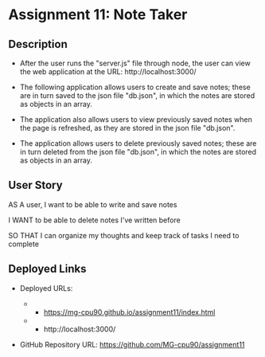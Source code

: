 # Assignment 11: Note Taker

## Description

* After the user runs the "server.js" file through node, the user can view the web application at the URL: http://localhost:3000/

* The following application allows users to create and save notes; these are in turn saved to the json file "db.json", in which the notes are stored as objects in an array.

* The application also allows users to view previously saved notes when the page is refreshed, as they are stored in the json file "db.json".

* The application allows users to delete previously saved notes; these are in turn deleted from the json file "db.json", in which the notes are stored as objects in an array.


## User Story

AS A user, I want to be able to write and save notes

I WANT to be able to delete notes I've written before

SO THAT I can organize my thoughts and keep track of tasks I need to complete


## Deployed Links

* Deployed URLs: 
    * * https://mg-cpu90.github.io/assignment11/index.html
    * * http://localhost:3000/

* GitHub Repository URL: https://github.com/MG-cpu90/assignment11
